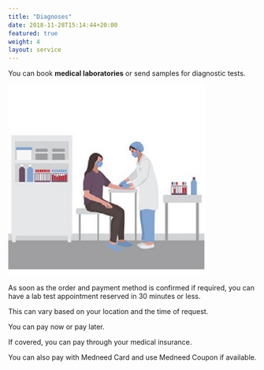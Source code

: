 ```yaml
---
title: "Diagnoses"
date: 2018-11-28T15:14:44+20:00 
featured: true
weight: 4
layout: service
---
```


You can book **medical laboratories** or send samples for diagnostic tests.

![Medical Diagnoses](/images/illustrations/diagnoses.jpg)

As soon as the order and payment method is confirmed if required, you can have a lab test appointment reserved in 30 minutes or less. 

This can vary based on your location and the time of request.

You can pay now or pay later.

If covered, you can pay through your medical insurance.

You can also pay with Medneed Card and use Medneed Coupon if available.





